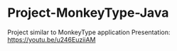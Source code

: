 # Project-MonkeyType-Java

Project similar to MonkeyType application
Presentation: https://youtu.be/u246EuziiAM
